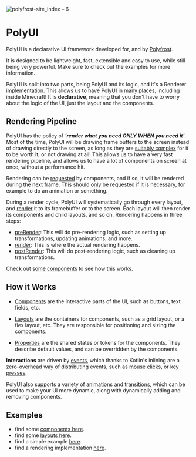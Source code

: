 ![polyfrost-site_index – 6](https://github.com/Polyfrost/polyui-jvm/assets/62163840/768a4420-4ba3-4636-ad85-2dd89b18f936)
# PolyUI

PolyUI is a declarative UI framework developed for, and by [Polyfrost](https://polyfrost.org/).

It is designed to be lightweight, fast, extensible and easy to use, while still being very powerful. Make sure to check out the examples for more information.

PolyUI is split into two parts, being PolyUI and its logic, and it's a Renderer implementation. This allows us to have PolyUI in many places, including inside Minecraft!
It is **declarative**, meaning that you don't have to worry about the logic of the UI, just the layout and the components.


## Rendering Pipeline
PolyUI has the policy of ***'render what you need ONLY WHEN you need it'***.
Most of the time, PolyUI will be drawing frame buffers to the screen instead of drawing directly to the screen, as long as they are [suitably complex](src/main/kotlin/org/polyfrost/polyui/property/Settings.kt#minItemsForFramebuffer) for it to be worth it; or not drawing at all!
This allows us to have a very fast rendering pipeline, and allows us to have a lot of components on screen at once, without a performance hit.

Rendering can be [requested](src/main/kotlin/org/polyfrost/polyui/component/Component.kt#wantRedraw) by components, and if so, it will be rendered during the next frame. This should only be requested if it is necessary, for example to do an animation or something.

During a render cycle, PolyUI will systematically go through every layout, and [render](src/main/kotlin/org/polyfrost/polyui/layout/Layout.kt#reRenderIfNecessary) it to its framebuffer or to the screen. Each layout will then render its components and child layouts, and so on. Rendering happens in three steps:
 - [preRender](src/main/kotlin/org/polyfrost/polyui/component/Component.kt#preRender): This will do pre-rendering logic, such as setting up transformations, updating animations, and more.
 - [render](src/main/kotlin/org/polyfrost/polyui/component/Component.kt#render): This is where the actual rendering happens.
 - [postRender](src/main/kotlin/org/polyfrost/polyui/component/Component.kt#postRender): This will do post-rendering logic, such as cleaning up transformations.

Check out [some components](src/main/kotlin/org/polyfrost/polyui/component/impl) to see how this works.

## How it Works
 - [Components](src/main/kotlin/org/polyfrost/polyui/component/Drawable.kt) are the interactive parts of the UI, such as buttons, text fields, etc.

 - [Layouts](src/main/kotlin/org/polyfrost/polyui/layout/Layout.kt) are the containers for components, such as a grid layout, or a flex layout, etc. They are responsible for positioning and sizing the components.

 - [Properties](src/main/kotlin/org/polyfrost/polyui/property/Properties.kt) are the shared states or tokens for the components. They describe default values, and can be overridden by the components.

**Interactions** are driven by [events](src/main/kotlin/org/polyfrost/polyui/event/EventManager.kt), which thanks to Kotlin's inlining are a zero-overhead way of distributing events, such as [mouse clicks](src/main/kotlin/org/polyfrost/polyui/event/Events.kt#MouseClicked), or [key presses](src/main/kotlin/org/polyfrost/polyui/event/FocusedEvents.kt#KeyPressed).

PolyUI also supports a variety of [animations](src/main/kotlin/org/polyfrost/polyui/animate/Animation.kt) and [transitions](src/main/kotlin/org/polyfrost/polyui/animate/transitions/Transitions.kt), which can be used to make your UI more dynamic, along with dynamically adding and removing components.


## Examples
- find some [components here](src/main/kotlin/org/polyfrost/polyui/component/impl).
- find some [layouts here](src/main/kotlin/org/polyfrost/polyui/layout/impl).
- find a simple example [here](nanovg-impl/src/test/kotlin/org/polyfrost/polyui/Test.kt).
- find a rendering implementation [here](nanovg-impl/src/main/kotlin/org/polyfrost/polyui/renderer/impl/NVGRenderer.kt).
